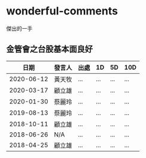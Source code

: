 # wonderful-comments
傑出的一手

## 金管會之台股基本面良好

日期 | 發言人 | 出處 | 1D | 5D | 10D
---- | ---- | ---- | ---- | ---- | ----
2020-06-12 | 黃天牧 | ... | ... | ... | ...
2020-03-17 | 顧立雄 | ... | ... | ... | ...
2020-01-30 | 蔡麗玲 | ... | ... | ... | ...
2019-08-13 | 蔡麗玲 | ... | ... | ... | ...
2018-10-11 | 顧立雄 | ... | ... | ... | ...
2018-06-26 | N/A | ... | ... | ... | ...
2018-04-25 | 顧立雄 | ... | ... | ... | ...
